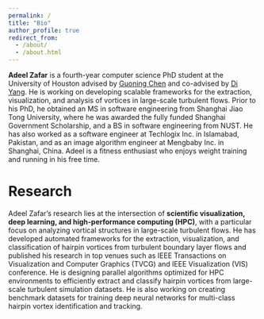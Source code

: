 ```yaml
---
permalink: /
title: "Bio"
author_profile: true
redirect_from: 
  - /about/
  - /about.html
---
```


**Adeel Zafar** is a fourth-year computer science PhD student at the University of Houston advised by [Guoning Chen](https://www2.cs.uh.edu/~chengu/) and co-advised by [Di Yang](https://yang.me.uh.edu/). He is working on developing scalable frameworks for the extraction, visualization, and analysis of vortices in large-scale turbulent flows. Prior to his PhD, he obtained an MS in software engineering from Shanghai Jiao Tong University, where he was awarded the fully funded Shanghai Government Scholarship, and a BS in software engineering from NUST. He has also worked as a software engineer at Techlogix Inc. in Islamabad, Pakistan, and as an image algorithm engineer at Mengbaby Inc. in Shanghai, China. Adeel is a fitness enthusiast who enjoys weight training and running in his free time.

Research
======
Adeel Zafar’s research lies at the intersection of **scientific visualization, deep learning, and high-performance computing (HPC)**, with a particular focus on analyzing vortical structures in large-scale turbulent flows. He has developed automated frameworks for the extraction, visualization, and classification of hairpin vortices from turbulent boundary layer flows and published his research in top venues such as IEEE Transactions on Visualization and Computer Graphics (TVCG) and IEEE Visualization (VIS) conference. He is designing parallel algorithms optimized for HPC environments to efficiently extract and classify hairpin vortices from large-scale turbulent simulation datasets. He is also working on creating benchmark datasets for training deep neural networks for multi-class hairpin vortex identification and tracking. 

